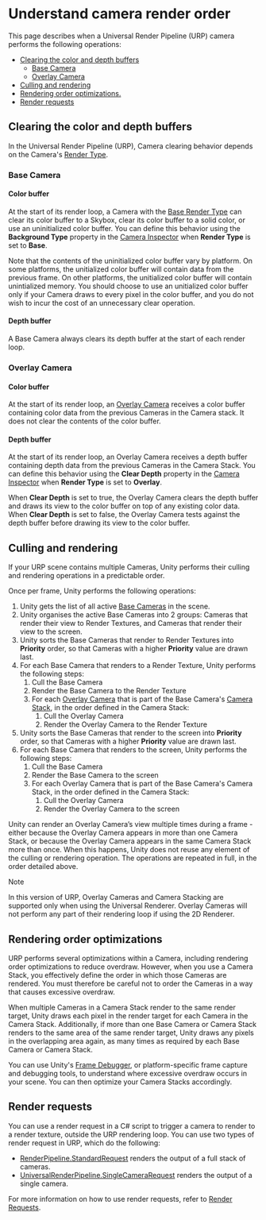 # Understand camera render order

This page describes when a Universal Render Pipeline (URP) camera performs the following operations:

* [Clearing the color and depth buffers](#clearing-the-color-and-depth-buffers)
  * [Base Camera](#base-camera)
  * [Overlay Camera](#overlay-camera)
* [Culling and rendering](#culling-and-rendering)
* [Rendering order optimizations.](#rendering-order-optimizations)
* [Render requests](#render-requests)

## Clearing the color and depth buffers

In the Universal Render Pipeline (URP), Camera clearing behavior depends on the Camera's [Render Type](camera-types-and-render-type.md).

### Base Camera

#### Color buffer

At the start of its render loop, a Camera with the [Base Render Type](camera-types-and-render-type.md) can clear its color buffer to a Skybox, clear its color buffer to a solid color, or use an uninitialized color buffer. You can define this behavior using the **Background Type** property in the [Camera Inspector](camera-component-reference.md) when **Render Type** is set to **Base**.

Note that the contents of the uninitialized color buffer vary by platform. On some platforms, the unitialized color buffer will contain data from the previous frame. On other platforms, the unitialized color buffer will contain unintialized memory. You should choose to use an unitialized color buffer only if your Camera draws to every pixel in the color buffer, and you do not wish to incur the cost of an unnecessary clear operation.

#### Depth buffer

A Base Camera always clears its depth buffer at the start of each render loop.

### Overlay Camera

#### Color buffer

At the start of its render loop, an [Overlay Camera](camera-types-and-render-type.md#overlay-camera) receives a color buffer containing color data from the previous Cameras in the Camera stack. It does not clear the contents of the color buffer.

#### Depth buffer

At the start of its render loop, an Overlay Camera receives a depth buffer containing depth data from the previous Cameras in the Camera Stack. You can define this behavior using the **Clear Depth** property in the [Camera Inspector](camera-component-reference.md) when **Render Type** is set to **Overlay**.

When **Clear Depth** is set to true, the Overlay Camera clears the depth buffer and draws its view to the color buffer on top of any existing color data. When **Clear Depth** is set to false, the Overlay Camera tests against the depth buffer before drawing its view to the color buffer.

## Culling and rendering

If your URP scene contains multiple Cameras, Unity performs their culling and rendering operations in a predictable order.

Once per frame, Unity performs the following operations:

1. Unity gets the list of all active [Base Cameras](camera-types-and-render-type.md#base-camera) in the scene.
2. Unity organises the active Base Cameras into 2 groups: Cameras that render their view to Render Textures, and Cameras that render their view to the screen.
3. Unity sorts the Base Cameras that render to Render Textures into **Priority** order, so that Cameras with a higher **Priority** value are drawn last.
4. For each Base Camera that renders to a Render Texture, Unity performs the following steps:
    1. Cull the Base Camera
    2. Render the Base Camera to the Render Texture
    3. For each [Overlay Camera](camera-types-and-render-type.md#overlay-camera) that is part of the Base Camera's [Camera Stack](camera-stacking.md), in the order defined in the Camera Stack:
        1. Cull the Overlay Camera
        2. Render the Overlay Camera to the Render Texture
5. Unity sorts the Base Cameras that render to the screen into **Priority** order, so that Cameras with a higher **Priority** value are drawn last.
6. For each Base Camera that renders to the screen, Unity performs the following steps:
    1. Cull the Base Camera
    2. Render the Base Camera to the screen
    3. For each Overlay Camera that is part of the Base Camera's Camera Stack, in the order defined in the Camera Stack:
        1. Cull the Overlay Camera
        2. Render the Overlay Camera to the screen

Unity can render an Overlay Camera’s view multiple times during a frame - either because the Overlay Camera appears in more than one Camera Stack, or because the Overlay Camera appears in the same Camera Stack more than once. When this happens, Unity does not reuse any element of the culling or rendering operation. The operations are repeated in full, in the order detailed above.

> [!NOTE]
> In this version of URP, Overlay Cameras and Camera Stacking are supported only when using the Universal Renderer. Overlay Cameras will not perform any part of their rendering loop if using the 2D Renderer.

## Rendering order optimizations

URP performs several optimizations within a Camera, including rendering order optimizations to reduce overdraw. However, when you use a Camera Stack, you effectively define the order in which those Cameras are rendered. You must therefore be careful not to order the Cameras in a way that causes excessive overdraw.

When multiple Cameras in a Camera Stack render to the same render target, Unity draws each pixel in the render target for each Camera in the Camera Stack. Additionally, if more than one Base Camera or Camera Stack renders to the same area of the same render target, Unity draws any pixels in the overlapping area again, as many times as required by each Base Camera or Camera Stack.

You can use Unity's [Frame Debugger](https://docs.unity3d.com/Manual/FrameDebugger.html), or platform-specific frame capture and debugging tools, to understand where excessive overdraw occurs in your scene. You can then optimize your Camera Stacks accordingly.

## Render requests

You can use a render request in a C# script to trigger a camera to render to a render texture, outside the URP rendering loop. You can use two types of render request in URP, which do the following:

* [RenderPipeline.StandardRequest](xref:Rendering.RenderPipeline.StandardRequest) renders the output of a full stack of cameras.
* [UniversalRenderPipeline.SingleCameraRequest](https://docs.unity3d.com/Packages/com.unity.render-pipelines.universal@17.0/api/UnityEngine.Rendering.Universal.UniversalRenderPipeline.SingleCameraRequest.html) renders the output of a single camera.

For more information on how to use render requests, refer to [Render Requests](https://docs.unity3d.com/Packages/com.unity.render-pipelines.core@17.0/manual/User-Render-Requests.html).
